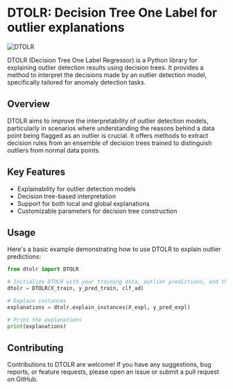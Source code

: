 # DTOLR: Decision Tree One Label for outlier explanations

![DTOLR](https://github.com/rcrupiISP/DTOLR/assets/92302358/d4e0cb89-3efd-46d1-bb8b-e865a4395b03)


DTOLR (Decision Tree One Label Regressor) is a Python library for explaining outlier detection results using decision trees. It provides a method to interpret the decisions made by an outlier detection model, specifically tailored for anomaly detection tasks.

## Overview

DTOLR aims to improve the interpretability of outlier detection models, particularly in scenarios where understanding the reasons behind a data point being flagged as an outlier is crucial. It offers methods to extract decision rules from an ensemble of decision trees trained to distinguish outliers from normal data points.

## Key Features

- Explainability for outlier detection models
- Decision tree-based interpretation
- Support for both local and global explanations
- Customizable parameters for decision tree construction

## Usage
Here's a basic example demonstrating how to use DTOLR to explain outlier predictions:

```python 
from dtolr import DTOLR

# Initialize DTOLR with your training data, outlier predictions, and the outlier detection model
dtolr = DTOLR(X_train, y_pred_train, clf_ad)

# Explain instances
explanations = dtolr.explain_instances(X_expl, y_pred_expl)

# Print the explanations
print(explanations)
```

## Contributing
Contributions to DTOLR are welcome! If you have any suggestions, bug reports, or feature requests, please open an issue or submit a pull request on GitHub.
